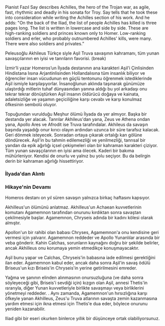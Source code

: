 Pianist Fazıl Say describes Achilles, the hero of the Trojan war, as agile, fast, rhythmic and deadly in his sonata for Troy. Say tells that he took these into consideration while writing the Achilles section of his work. And he adds: "On the back of the Iliad, the list of people Achilles has killed is three pages long. The list is written in lowercase and side by side. These are high-ranking soldiers and princes known only to Homer. Low-ranking soldiers and erler, who probably outnumbered Achilles' kills, were many. There were also soldiers and privates.”

Peleusoğlu Akhileus Türkçe siyle Aşil Truva savaşının kahramanı, tüm yunan savaşçılarının en iyisi ve tanrıların favorisi. (break) 

İzmir’li yazar Homeros’un İlyada destanının ana karakteri Aşil’i Çinlisinden Hindistana lısına Arjantinlisinden Hollandalısına tüm insanlık biliyor ve öğrenciler insan vücudunun en güçlü tentonunu öğrenmek istediklerinde Aşil ismiyle karşılaşıyorlar. İnsanoğlunun aklında taşınarak günümüze ulaştırdığı mitlerin tuhaf dünyasından yanına aldığı bu yol arkadaşı onu tekrar tekrar dönüştürken Aşil insanın öldürücü doğaya ve kainata, adaletsizliğe ve yaşamın geçiciliğine karşı cevabı ve karşı konulmaz öfkesinin sembolü oluyor.

Topuğundan vurulduğu Meşhur ölümü İlyada da yer almıyor. Başka bir destanda yer alacak. Tanrılar Akhileus'dan yana, Zeus ve Athena ondan yana, Apollo Ares ve Afrodit ise Truva tarafındalar.
Akhileus da savaşın başında yaşadığı onur kırıcı olayın ardından uzunca bir süre tarafsız kalacak. Geri dönmek isteyecek. Sonradan ortaya çıkarak ortalığı kan gölüne döndürecek. Aşil'in bu tahmin edilemezliği ve yenilmezliği, tanrısal bir yandan da epik ağırlığı içsel çekişmeleri olan bir kahraman karakteri çiziyor. Tüm yunan savaşçılarının en iyisi ama ölecek. Kaderi bir bakıma mühürleniyor. Kendisi de onurlu ve yalnız bu yolu seçiyor. Bu da belirgin derin bir kahraman ağırlığı hissettiriyor.

### İlyada'dan Alıntı

### Hikaye'nin Devamı

Homeros destanı on yıl süren savaşın yalnızca birkaç haftasını kapsıyor.

Akhilleus'un ölümünü anlatmaz. Akhilleus'un Achaean kuvvetlerinin komutanı Agamemnon tarafından onurunu kırdıktan sonra savaştan çekilmesiyle başlar.  Agamemnon, Chryseis adında bir kadını kölesi olarak almıştır.

Apollon'un bir rahibi olan babası Chryses, Agamemnon'a onu kendisine geri vermesi için yalvarır.  Agamemnon reddeder ve Apollo Yunanlılar arasında bir veba gönderir.  Kahin Calchas, sorunların kaynağını doğru bir şekilde belirler, ancak Akhilleus onu korumaya yemin etmedikçe konuşmayacaktır.

Aşil bunu yapar ve Calchas, Chryseis'in babasına iade edilmesi gerektiğini ilan eder.  Agamemnon kabul eder, ancak daha sonra Aşil'in savaş ödülü Briseus'un kızı Briseis'in Chryseis'in yerine getirilmesini emreder.

Yağma ve şanının elinden alınmasının onursuzluğuna (ve daha sonra söyleyeceği gibi, Briseis'i sevdiği için) kızgın olan Aşil, annesi Thetis'in ısrarıyla, diğer Yunan kuvvetleriyle birlikte savaşmayı veya birliklerini yönetmeyi reddeder. . Aynı zamanda, Agamemnon'un hırsızlığına karşı öfkeyle yanan Akhilleus, Zeus'u Truva atlarının savaşta zemin kazanmasına yardım etmesi için ikna etmesi için Thetis'e dua eder, böylece onurunu yeniden kazanabilir.

Iliad gibi bir eseri okurken binlerce yıllık bir düşünceye ortak olabiliyorsunuz.
